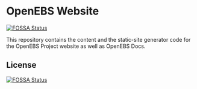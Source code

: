 # OpenEBS Website
[![FOSSA Status](https://app.fossa.com/api/projects/git%2Bgithub.com%2Fopenebs%2Fwebsite.svg?type=shield)](https://app.fossa.com/projects/git%2Bgithub.com%2Fopenebs%2Fwebsite?ref=badge_shield)


This repository contains the content and the static-site generator code for the OpenEBS Project website as well as OpenEBS Docs.


## License
[![FOSSA Status](https://app.fossa.com/api/projects/git%2Bgithub.com%2Fopenebs%2Fwebsite.svg?type=large)](https://app.fossa.com/projects/git%2Bgithub.com%2Fopenebs%2Fwebsite?ref=badge_large)